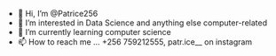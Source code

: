 - 👋 Hi, I’m @Patrice256
- 👀 I’m interested in Data Science and anything else computer-related
- 🌱 I’m currently learning computer science
- 📫 How to reach me ... +256 759212555, patr.ice__ on instagram

<!---
Patrice256/Patrice256 is a ✨ special ✨ repository because its `README.md` (this file) appears on your GitHub profile.
You can click the Preview link to take a look at your changes.
--->
